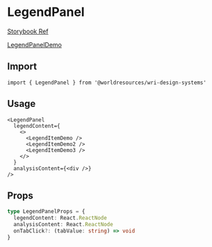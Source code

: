 # LegendPanel

[Storybook Ref](https://wri.github.io/wri-design-systems/?path=/docs/geospatial-legends-legend-panel--docs)

[LegendPanelDemo](https://github.com/wri/wri-design-systems/blob/main/src/components/Geospatial/Legends/LegendPanel/LegendPanelDemo.tsx)

## Import

```tsx
import { LegendPanel } from '@worldresources/wri-design-systems'
```

## Usage

```tsx
<LegendPanel
  legendContent={
    <>
      <LegendItemDemo />
      <LegendItemDemo2 />
      <LegendItemDemo3 />
    </>
  }
  analysisContent={<div />}
/>
```

## Props

```ts
type LegendPanelProps = {
  legendContent: React.ReactNode
  analysisContent: React.ReactNode
  onTabClick?: (tabValue: string) => void
}
```
